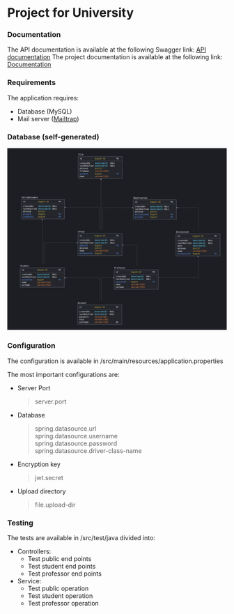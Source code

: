 # Project for University

### Documentation

The API documentation is available at the following Swagger link: [API documentation](https://app.swaggerhub.com/apis/mmedici/University/1.0.0)
The project documentation is available at the following link: [Documentation](https://github.com/mmedici0/University/blob/master/documentazione.pdf)


### Requirements

The application requires:
* Database (MySQL)
* Mail server ([Mailtrap](https://mailtrap.io))

### Database (self-generated)

![ER Database Diagram](./db_img.png)

### Configuration

The configuration is available in /src/main/resources/application.properties

The most important configurations are:
* Server Port
  >   server.port
* Database
  >   spring.datasource.url \
  spring.datasource.username \
  spring.datasource.password \
  spring.datasource.driver-class-name
* Encryption key
  >   jwt.secret
* Upload directory
  >   file.upload-dir

### Testing

The tests are available in /src/test/java divided into:

* Controllers:
    * Test public end points
    * Test student end points
    * Test professor end points
* Service:
    * Test public operation
    * Test student operation
    * Test professor operation
